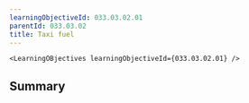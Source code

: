 ```yaml
---
learningObjectiveId: 033.03.02.01
parentId: 033.03.02
title: Taxi fuel
---
```


```tsx eval
<LearningOBjectives learningObjectiveId={033.03.02.01} />
```

## Summary

